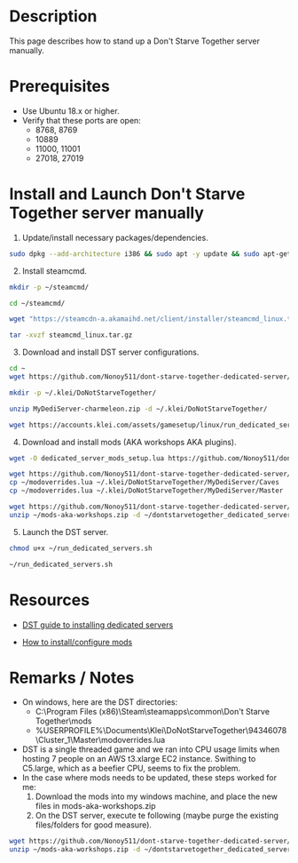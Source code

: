 # Description
This page describes how to stand up a Don't Starve Together server manually.

# Prerequisites
* Use Ubuntu 18.x or higher.
* Verify that these ports are open:
	* 8768, 8769
	* 10889
	* 11000, 11001
	* 27018, 27019

# Install and Launch Don't Starve Together server manually
1. Update/install necessary packages/dependencies.
```bash
sudo dpkg --add-architecture i386 && sudo apt -y update && sudo apt-get -y update && sudo apt-get -y upgrade && sudo apt-get -y install libstdc++6:i386 libgcc1:i386 libcurl4-gnutls-dev:i386 && sudo apt-get -y install unzip
```

2. Install steamcmd.
```bash
mkdir -p ~/steamcmd/

cd ~/steamcmd/

wget "https://steamcdn-a.akamaihd.net/client/installer/steamcmd_linux.tar.gz"

tar -xvzf steamcmd_linux.tar.gz
```

3. Download and install DST server configurations.
```bash
cd ~
wget https://github.com/Nonoy511/dont-starve-together-dedicated-server/raw/master/MyDediServer-charmeleon.zip

mkdir -p ~/.klei/DoNotStarveTogether/

unzip MyDediServer-charmeleon.zip -d ~/.klei/DoNotStarveTogether/

wget https://accounts.klei.com/assets/gamesetup/linux/run_dedicated_servers.sh -P ~/
```

4. Download and install mods (AKA workshops AKA plugins).
```bash
wget -O dedicated_server_mods_setup.lua https://github.com/Nonoy511/dont-starve-together-dedicated-server/raw/master/dedicated_server_mods_setup.lua -P ~/dontstarvetogether_dedicated_server/mods/

wget https://github.com/Nonoy511/dont-starve-together-dedicated-server/raw/master/modoverrides.lua -P ~/
cp ~/modoverrides.lua ~/.klei/DoNotStarveTogether/MyDediServer/Caves
cp ~/modoverrides.lua ~/.klei/DoNotStarveTogether/MyDediServer/Master

wget https://github.com/Nonoy511/dont-starve-together-dedicated-server/raw/master/mods-aka-workshops.zip -P ~/
unzip ~/mods-aka-workshops.zip -d ~/dontstarvetogether_dedicated_server/mods
```

5. Launch the DST server.
```bash
chmod u+x ~/run_dedicated_servers.sh

~/run_dedicated_servers.sh
```
	
# Resources
* [DST guide to installing dedicated servers](https://forums.kleientertainment.com/forums/topic/64441-dedicated-server-quick-setup-guide-linux/)

* [How to install/configure mods](https://steamcommunity.com/sharedfiles/filedetails/?id=591543858)

# Remarks / Notes
* On windows, here are the DST directories:
	* C:\Program Files (x86)\Steam\steamapps\common\Don't Starve Together\mods
	* %USERPROFILE%\Documents\Klei\DoNotStarveTogether\94346078\Cluster_1\Master\modoverrides.lua
* DST is a single threaded game and we ran into CPU usage limits when hosting 7 people on an AWS t3.xlarge EC2 instance. Swithing to C5.large, which as a beefier CPU, seems to fix the problem.
* In the case where mods needs to be updated, these steps worked for me:
	1. Download the mods into my windows machine, and place the new files in mods-aka-workshops.zip
	2. On the DST server, execute te following (maybe purge the existing files/folders for good measure).
```bash
wget https://github.com/Nonoy511/dont-starve-together-dedicated-server/raw/master/mods-aka-workshops.zip -P ~/
unzip ~/mods-aka-workshops.zip -d ~/dontstarvetogether_dedicated_server/mods
```



